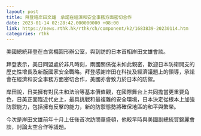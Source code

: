 ```yaml
---
layout: post
title: 拜登晤岸田文雄　承諾在經濟和安全事務方面密切合作
date: 2023-01-14 02:28:42.000000000 +08:00
link: https://news.rthk.hk/rthk/ch/component/k2/1683839-20230114.htm
categories: rthk
---
```


美國總統拜登在白宮橢圓形辦公室，與到訪的日本首相岸田文雄會談。

拜登表示，美日同盟處於非凡時刻，兩國關係從未如此親密，歡迎日本防衛開支的歷史性增長及新版國家安全戰略。拜登感謝岸田在科技及經濟議題上的領導，承諾會在經濟和安全事務方面密切合作，美國亦會致力於日本的防禦。

岸田說，日美擁有對民主和法治等基本價值觀，在國際舞台上共同擔當更重要角色，日美正面臨近代史上，最具挑戰和最複雜的安全環境，日本決定從根本上加強防禦能力，包括擁有反擊的能力，新的防禦態勢將確保地區的和平與繁榮。

今次是岸田文雄前年十月上任後首次訪問華盛頓，他較早時與美國副總統賀錦麗會談，討論太空合作等議題。
